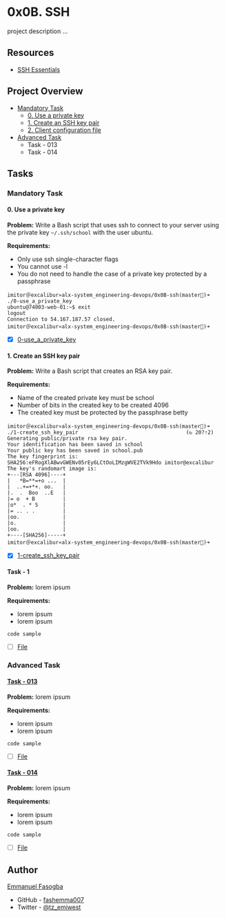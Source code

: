 # 0x0B. SSH

project description ...
## Resources
* [SSH Essentials](https://www.digitalocean.com/community/tutorials/ssh-essentials-working-with-ssh-servers-clients-and-keys)

## Project Overview
- [Mandatory Task](#mandatory-task)
	- [0. Use a private key](0-use_a_private_key)
	- [1. Create an SSH key pair](1-create_ssh_key_pair)
	- [2. Client configuration file]()
- [Advanced Task](#advanced-task)
	- Task - 013
	- Task - 014


## Tasks
### Mandatory Task

#### 0. Use a private key

**Problem:** Write a Bash script that uses ssh to connect to your server using the private key `~/.ssh/school` with the user ubuntu.

**Requirements:**
* Only use ssh single-character flags
* You cannot use -l
* You do not need to handle the case of a private key protected by a passphrase
```
imitor＠excalibur»alx-system_engineering-devops/0x0B-ssh(master)➜ ./0-use_a_private_key 
ubuntu@74003-web-01:~$ exit
logout
Connection to 54.167.187.57 closed.
imitor＠excalibur»alx-system_engineering-devops/0x0B-ssh(master)➜  
```

- [x] [0-use_a_private_key](0-use_a_private_key)

#### 1. Create an SSH key pair
**Problem:** Write a Bash script that creates an RSA key pair.

**Requirements:**
* Name of the created private key must be school
* Number of bits in the created key to be created 4096
* The created key must be protected by the passphrase betty
```
imitor＠excalibur»alx-system_engineering-devops/0x0B-ssh(master)➜ ./1-create_ssh_key_pair                                   (↻ 20?⇡2)
Generating public/private rsa key pair.
Your identification has been saved in school
Your public key has been saved in school.pub
The key fingerprint is:
SHA256:eFRogXlABwvGWENv05rEy6LCtOoLIMzgWVE2TVk9Hdo imitor@excalibur
The key's randomart image is:
+---[RSA 4096]----+
|   *B=**=+o ...  |
|  ..+=+*+. oo.   |
|.  .  Boo  ..E   |
|= o  + B         |
|o*  . * S        |
|= .. . .         |
|oo.              |
|o.               |
|oo.              |
+----[SHA256]-----+
imitor＠excalibur»alx-system_engineering-devops/0x0B-ssh(master)➜   
```
- [x] [1-create_ssh_key_pair](1-create_ssh_key_pair)

#### Task - 1

**Problem:** lorem ipsum

**Requirements:**
* lorem ipsum
* lorem ipsum

```
code sample
```
- [ ] [File]()

### Advanced Task

#### [Task - 013](./filename)
**Problem:** lorem ipsum

**Requirements:**
* lorem ipsum
* lorem ipsum

```
code sample
```
- [ ] [File]()

#### [Task - 014](./filename)

**Problem:** lorem ipsum

**Requirements:**
* lorem ipsum
* lorem ipsum

```
code sample
```
- [ ] [File]()


## Author

[Emmanuel Fasogba](fasogbaemmanuel@gmail.com)
- GitHub - [fashemma007](https://github.com/fashemma007)
- Twitter - [@tz_emiwest](https://www.twitter.com/tz_emiwest)

